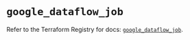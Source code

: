 # `google_dataflow_job`

Refer to the Terraform Registry for docs: [`google_dataflow_job`](https://registry.terraform.io/providers/hashicorp/google-beta/6.18.1/docs/resources/google_dataflow_job).
